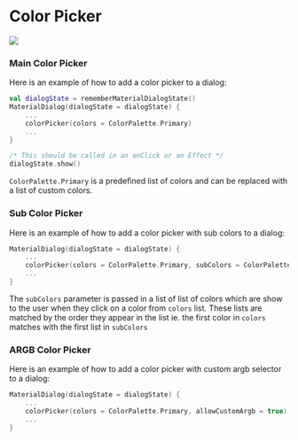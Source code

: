 # Color Picker

![](https://raw.githubusercontent.com/vanpra/compose-material-dialogs/main/imgs/color_picker.png)

### Main Color Picker

Here is an example of how to add a color picker to a dialog:

``` kotlin
val dialogState = rememberMaterialDialogState()
MaterialDialog(dialogState = dialogState) {
    ...
    colorPicker(colors = ColorPalette.Primary)
    ...
}

/* This should be called in an onClick or an Effect */ 
dialogState.show()
```

`ColorPalette.Primary` is a predefined list of colors and can be replaced with a list of custom colors.

### Sub Color Picker

Here is an example of how to add a color picker with sub colors to a dialog:

``` kotlin
MaterialDialog(dialogState = dialogState) {
    ...
    colorPicker(colors = ColorPalette.Primary, subColors = ColorPalette.PrimarySub)
    ...
}
```

The `subColors` parameter is passed in a list of list of colors which are show to the user when they click on a color from `colors` list. These lists are matched by the order they appear in the list ie. the first color in `colors` matches with the first list in `subColors`

### ARGB Color Picker

Here is an example of how to add a color picker with custom argb selector to a dialog:

``` kotlin
MaterialDialog(dialogState = dialogState) {
    ...
    colorPicker(colors = ColorPalette.Primary, allowCustomArgb = true)
    ...
}
```

